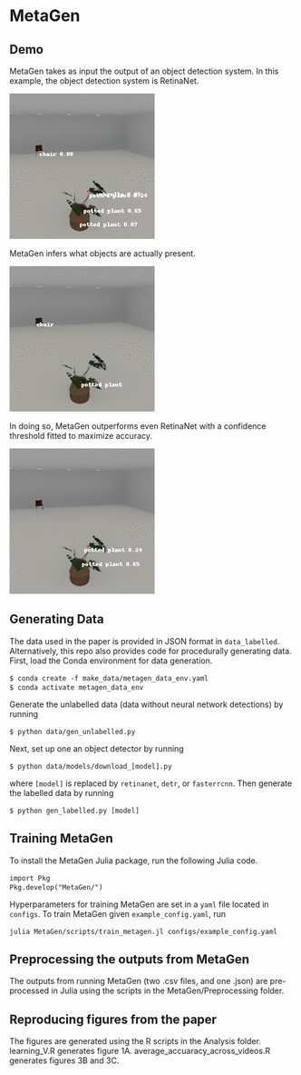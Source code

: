 # MetaGen

## Demo

MetaGen takes as input the output of an object detection system. In this example, the object detection system is RetinaNet.

![alt text](https://github.com/zhangir-azerbayev/MetaGen/blob/main/retinanet_0.0.gif "Logo Title Text 1")

MetaGen infers what objects are actually present.

![alt text](https://github.com/zhangir-azerbayev/MetaGen/blob/main/MetaGen.gif "Logo Title Text 1")

In doing so, MetaGen outperforms even RetinaNet with a confidence threshold fitted to maximize accuracy.

![alt text](https://github.com/zhangir-azerbayev/MetaGen/blob/main/retinanet_0.14.gif "Logo Title Text 1")


## Generating Data

The data used in the paper is provided in JSON format in `data_labelled`. Alternatively, this repo also provides code for procedurally generating data. 
First, load the Conda environment for data generation. 
```
$ conda create -f make_data/metagen_data_env.yaml 
$ conda activate metagen_data_env
```
Generate the unlabelled data (data without neural network detections) by running 
```
$ python data/gen_unlabelled.py
```
Next, set up one an object detector by running
```
$ python data/models/download_[model].py
```
where `[model]` is replaced by `retinanet`, `detr`, or `fasterrcnn`. Then generate the labelled data by running
```
$ python gen_labelled.py [model]
```
## Training MetaGen
To install the MetaGen Julia package, run the following Julia code. 
```
import Pkg
Pkg.develop("MetaGen/")
```
Hyperparameters for training MetaGen are set in a `yaml` file located in `configs`. To train MetaGen given `example_config.yaml`, run
```
julia MetaGen/scripts/train_metagen.jl configs/example_config.yaml
```

## Preprocessing the outputs from MetaGen
The outputs from running MetaGen (two .csv files, and one .json) are pre-processed in Julia using the scripts in the MetaGen/Preprocessing folder.

## Reproducing figures from the paper
The figures are generated using the R scripts in the Analysis folder. learning_V.R generates figure 1A. average_accuaracy_across_videos.R generates figures 3B and 3C.
